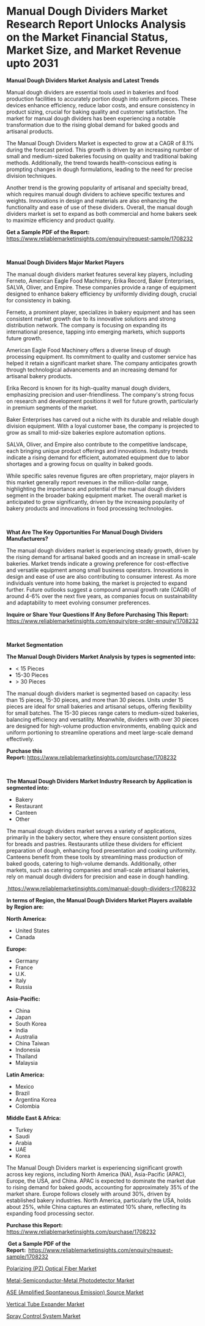 <p><h1>Manual Dough Dividers Market Research Report Unlocks Analysis on the Market Financial Status, Market Size, and Market Revenue upto 2031</h1></p><p><strong>Manual Dough Dividers Market Analysis and Latest Trends</strong></p>
<p><p>Manual dough dividers are essential tools used in bakeries and food production facilities to accurately portion dough into uniform pieces. These devices enhance efficiency, reduce labor costs, and ensure consistency in product sizing, crucial for baking quality and customer satisfaction. The market for manual dough dividers has been experiencing a notable transformation due to the rising global demand for baked goods and artisanal products.</p><p>The Manual Dough Dividers Market is expected to grow at a CAGR of 8.1% during the forecast period. This growth is driven by an increasing number of small and medium-sized bakeries focusing on quality and traditional baking methods. Additionally, the trend towards health-conscious eating is prompting changes in dough formulations, leading to the need for precise division techniques. </p><p>Another trend is the growing popularity of artisanal and specialty bread, which requires manual dough dividers to achieve specific textures and weights. Innovations in design and materials are also enhancing the functionality and ease of use of these dividers. Overall, the manual dough dividers market is set to expand as both commercial and home bakers seek to maximize efficiency and product quality.</p></p>
<p><strong>Get a Sample PDF of the Report:&nbsp;</strong> <a href="https://www.reliablemarketinsights.com/enquiry/request-sample/1708232?utm_campaign=1610&utm_medium=2&utm_source=Github&utm_content=ia&utm_term=13102024&utm_id=manual-dough-dividers">https://www.reliablemarketinsights.com/enquiry/request-sample/1708232</a></p>
<p>&nbsp;</p>
<p><strong>Manual Dough Dividers Major Market Players</strong></p>
<p><p>The manual dough dividers market features several key players, including Ferneto, American Eagle Food Machinery, Erika Record, Baker Enterprises, SALVA, Oliver, and Empire. These companies provide a range of equipment designed to enhance bakery efficiency by uniformly dividing dough, crucial for consistency in baking.</p><p>Ferneto, a prominent player, specializes in bakery equipment and has seen consistent market growth due to its innovative solutions and strong distribution network. The company is focusing on expanding its international presence, tapping into emerging markets, which supports future growth.</p><p>American Eagle Food Machinery offers a diverse lineup of dough processing equipment. Its commitment to quality and customer service has helped it retain a significant market share. The company anticipates growth through technological advancements and an increasing demand for artisanal bakery products.</p><p>Erika Record is known for its high-quality manual dough dividers, emphasizing precision and user-friendliness. The company's strong focus on research and development positions it well for future growth, particularly in premium segments of the market.</p><p>Baker Enterprises has carved out a niche with its durable and reliable dough division equipment. With a loyal customer base, the company is projected to grow as small to mid-size bakeries explore automation options.</p><p>SALVA, Oliver, and Empire also contribute to the competitive landscape, each bringing unique product offerings and innovations. Industry trends indicate a rising demand for efficient, automated equipment due to labor shortages and a growing focus on quality in baked goods.</p><p>While specific sales revenue figures are often proprietary, major players in this market generally report revenues in the million-dollar range, highlighting the importance and potential of the manual dough dividers segment in the broader baking equipment market. The overall market is anticipated to grow significantly, driven by the increasing popularity of bakery products and innovations in food processing technologies.</p></p>
<p>&nbsp;</p>
<p><strong>What Are The Key Opportunities For Manual Dough Dividers Manufacturers?</strong></p>
<p><p>The manual dough dividers market is experiencing steady growth, driven by the rising demand for artisanal baked goods and an increase in small-scale bakeries. Market trends indicate a growing preference for cost-effective and versatile equipment among small business operators. Innovations in design and ease of use are also contributing to consumer interest. As more individuals venture into home baking, the market is projected to expand further. Future outlooks suggest a compound annual growth rate (CAGR) of around 4-6% over the next five years, as companies focus on sustainability and adaptability to meet evolving consumer preferences.</p></p>
<p><strong>Inquire or Share Your Questions If Any Before Purchasing This Report:</strong> <a href="https://www.reliablemarketinsights.com/enquiry/pre-order-enquiry/1708232?utm_campaign=1610&utm_medium=2&utm_source=Github&utm_content=ia&utm_term=13102024&utm_id=manual-dough-dividers">https://www.reliablemarketinsights.com/enquiry/pre-order-enquiry/1708232</a></p>
<p>&nbsp;</p>
<p><strong>Market Segmentation</strong></p>
<p><strong>The Manual Dough Dividers Market Analysis by types is segmented into:</strong></p>
<p><ul><li>< 15 Pieces</li><li>15-30 Pieces</li><li>> 30 Pieces</li></ul></p>
<p><p>The manual dough dividers market is segmented based on capacity: less than 15 pieces, 15-30 pieces, and more than 30 pieces. Units under 15 pieces are ideal for small bakeries and artisanal setups, offering flexibility for small batches. The 15-30 pieces range caters to medium-sized bakeries, balancing efficiency and versatility. Meanwhile, dividers with over 30 pieces are designed for high-volume production environments, enabling quick and uniform portioning to streamline operations and meet large-scale demand effectively.</p></p>
<p><strong>Purchase this Report:&nbsp;</strong><a href="https://www.reliablemarketinsights.com/purchase/1708232?utm_campaign=1610&utm_medium=2&utm_source=Github&utm_content=ia&utm_term=13102024&utm_id=manual-dough-dividers">https://www.reliablemarketinsights.com/purchase/1708232</a></p>
<p>&nbsp;</p>
<p><strong>The Manual Dough Dividers Market Industry Research by Application is segmented into:</strong></p>
<p><ul><li>Bakery</li><li>Restaurant</li><li>Canteen</li><li>Other</li></ul></p>
<p><p>The manual dough dividers market serves a variety of applications, primarily in the bakery sector, where they ensure consistent portion sizes for breads and pastries. Restaurants utilize these dividers for efficient preparation of dough, enhancing food presentation and cooking uniformity. Canteens benefit from these tools by streamlining mass production of baked goods, catering to high-volume demands. Additionally, other markets, such as catering companies and small-scale artisanal bakeries, rely on manual dough dividers for precision and ease in dough handling.</p></p>
<p><a href="https://www.reliablemarketinsights.com/manual-dough-dividers-r1708232?utm_campaign=1610&utm_medium=2&utm_source=Github&utm_content=ia&utm_term=13102024&utm_id=manual-dough-dividers">&nbsp;https://www.reliablemarketinsights.com/manual-dough-dividers-r1708232</a></p>
<p><strong>In terms of Region, the Manual Dough Dividers Market Players available by Region are:</strong></p>
<p>
    <p> <strong> North America: </strong>
        <ul>
            <li>United States</li>
            <li>Canada</li>
        </ul>
        </p> 
    <p> <strong> Europe: </strong>
        <ul>
            <li>Germany</li>
            <li>France</li>
            <li>U.K.</li>
            <li>Italy</li>
            <li>Russia</li>
        </ul>
        </p> 
    <p> <strong> Asia-Pacific: </strong>
        <ul>
            <li>China</li>
            <li>Japan</li>
            <li>South Korea</li>
            <li>India</li>
            <li>Australia</li>
            <li>China Taiwan</li>
            <li>Indonesia</li>
            <li>Thailand</li>
            <li>Malaysia</li>
        </ul>
        </p> 
    <p> <strong> Latin America: </strong>
        <ul>
            <li>Mexico</li>
            <li>Brazil</li>
            <li>Argentina Korea</li>
            <li>Colombia</li>
        </ul>
        </p> 
    <p> <strong> Middle East & Africa: </strong>
        <ul>
            <li>Turkey</li>
            <li>Saudi</li>
            <li>Arabia</li>
            <li>UAE</li>
            <li>Korea</li>
        </ul>
    </p>
    </p>
<p><p>The Manual Dough Dividers market is experiencing significant growth across key regions, including North America (NA), Asia-Pacific (APAC), Europe, the USA, and China. APAC is expected to dominate the market due to rising demand for baked goods, accounting for approximately 35% of the market share. Europe follows closely with around 30%, driven by established bakery industries. North America, particularly the USA, holds about 25%, while China captures an estimated 10% share, reflecting its expanding food processing sector.</p></p>
<p><strong>Purchase this Report: </strong><a href="https://www.reliablemarketinsights.com/purchase/1708232?utm_campaign=1610&utm_medium=2&utm_source=Github&utm_content=ia&utm_term=13102024&utm_id=manual-dough-dividers">https://www.reliablemarketinsights.com/purchase/1708232</a></p>
<p>&nbsp;<strong>Get a Sample PDF of the Report:&nbsp;&nbsp;</strong><a href="https://www.reliablemarketinsights.com/enquiry/request-sample/1708232?utm_campaign=1610&utm_medium=2&utm_source=Github&utm_content=ia&utm_term=13102024&utm_id=manual-dough-dividers">https://www.reliablemarketinsights.com/enquiry/request-sample/1708232</a></p>
<p><strong></strong></p>
<p><p><a href="https://www.linkedin.com/pulse/market-forecasting-change-global-polarizing-pz-optical-fiber-mttyf?utm_campaign=1610&utm_medium=2&utm_source=Github&utm_content=ia&utm_term=13102024&utm_id=manual-dough-dividers">Polarizing (PZ) Optical Fiber Market</a></p><p><a href="https://www.linkedin.com/pulse/metal-semiconductor-metal-photodetector-market-size-share-analysis-majkf?utm_campaign=1610&utm_medium=2&utm_source=Github&utm_content=ia&utm_term=13102024&utm_id=manual-dough-dividers">Metal-Semiconductor-Metal Photodetector Market</a></p><p><a href="https://www.linkedin.com/pulse/ase-amplified-spontaneous-emission-source-momentum-charting-114-ylk4f?utm_campaign=1610&utm_medium=2&utm_source=Github&utm_content=ia&utm_term=13102024&utm_id=manual-dough-dividers">ASE (Amplified Spontaneous Emission) Source Market</a></p><p><a href="https://www.linkedin.com/pulse/strategic-roadmap-success-global-vertical-tube-expander-market-dvdae?utm_campaign=1610&utm_medium=2&utm_source=Github&utm_content=ia&utm_term=13102024&utm_id=manual-dough-dividers">Vertical Tube Expander Market</a></p><p><a href="https://www.linkedin.com/pulse/spray-control-system-market-drivers-challenges-forecast-2024-2031-tzl5f?utm_campaign=1610&utm_medium=2&utm_source=Github&utm_content=ia&utm_term=13102024&utm_id=manual-dough-dividers">Spray Control System Market</a></p></p>